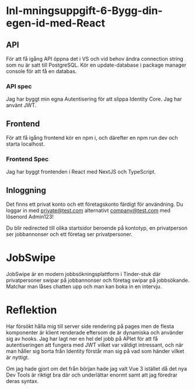 # Inl-mningsuppgift-6-Bygg-din-egen-id-med-React

## API

För att få igång API öppna det i VS och vid behov ändra connection string som nu är satt till PostgreSQL. 
Kör en update-database i package manager console för att få en databas.

### API spec
Jag har byggt min egna Autentisering för att slippa Identity Core. Jag har använt JWT.

## Frontend

För att få igång frontend kör en npm i, och därefter en npm run dev och starta localhost.

### Frontend Spec
Jag har byggt frontenden i React med NextJS och TypeScript.

## Inloggning

Det finns ett privat konto och ett företagskonto färdigt för användning. 
Du loggar in med private@test.com alternativt company@test.com med lösenord Admin123!

Du blir redirected till olika startsidor beroende på kontotyp, en privatperson ser jobbannonser och ett företag ser privatpersoner.

# JobSwipe
JobSwipe är en modern jobbsökningsplattform i Tinder-stuk där privatpersoner swipar på jobbannonser och företag swipar på jobbsökande.
Matchar man låses chatten upp och man kan boka in en intervju.

# Reflektion
Har försökt hålla mig till server side rendering på pages men de flesta komponenter är klient renderade eftersom de är dynamiska och använder sig av hooks.
Jag har lagt ner en hel del jobb på APIet för att få autentiseringen att fungera med JWT vilket var väldigt intressant, och när man håller sig borta från Identity förstår man sig på vad som händer vilket är nyttigt. 

Om jag hade gjort om det från början hade jag valt Vue 3 istället då det nya Dev Tools är riktigt bra där och underlättar enormt samt att jag föredrar deras syntax.
